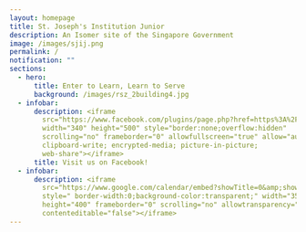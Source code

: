 ```yaml
---
layout: homepage
title: St. Joseph's Institution Junior
description: An Isomer site of the Singapore Government
image: /images/sjij.png
permalink: /
notification: ""
sections:
  - hero:
      title: Enter to Learn, Learn to Serve
      background: /images/rsz_2building4.jpg
  - infobar:
      description: <iframe
        src="https://www.facebook.com/plugins/page.php?href=https%3A%2F%2Fwww.facebook.com%2Fsjijunior%2F&tabs=timeline&width=340&height=500&small_header=false&adapt_container_width=true&hide_cover=false&show_facepile=true&appId=6052908834755363"
        width="340" height="500" style="border:none;overflow:hidden"
        scrolling="no" frameborder="0" allowfullscreen="true" allow="autoplay;
        clipboard-write; encrypted-media; picture-in-picture;
        web-share"></iframe>
      title: Visit us on Facebook!
  - infobar:
      description: <iframe
        src="https://www.google.com/calendar/embed?showTitle=0&amp;showNav=0&amp;showDate=0&amp;showPrint=0&amp;showTabs=0&amp;showCalendars=0&amp;showTz=0&amp;mode=AGENDA&amp;height=189&amp;wkst=2&amp;bgcolor=%23125A12&amp;src=moe.edu.sg_nient3i8q2c6bgphb4jvo8h2c0%40group.calendar.google.com&amp;color=%23125A12&amp;ctz=Asia%2FSingapore"
        style=" border-width:0;background-color:transparent;" width="350"
        height="400" frameborder="0" scrolling="no" allowtransparency="true"
        contenteditable="false"></iframe>
---
```

